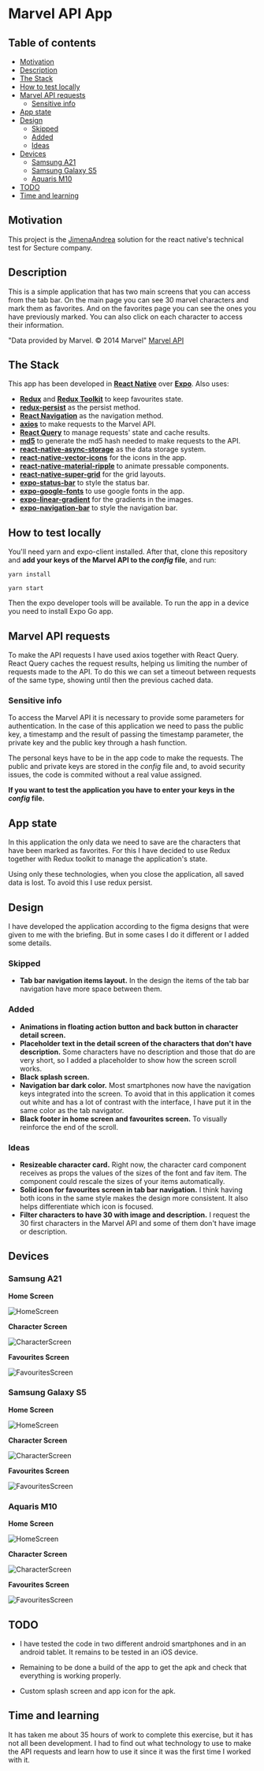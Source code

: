 # Marvel API App
## Table of contents
- [Motivation](#motivation)
- [Description](#description)
- [The Stack](#the-stack)
- [How to test locally](#how-to-test-locally)
- [Marvel API requests](#marvel-api)
    - [Sensitive info](#sensitive-info)
- [App state](#app-state)
- [Design](#design)
    - [Skipped](#skipped)
    - [Added](#added)
    - [Ideas](#ideas)
- [Devices](#devices)
    - [Samsung A21](#samsung-a21)
    - [Samsung Galaxy S5](#samsung-galaxy-s5)
    - [Aquaris M10](#aquaris-m10)
- [TODO](#todo)
- [Time and learning](#time-and-learning)

## Motivation
This project is the [JimenaAndrea](https://github.com/JimenaAndrea) solution for the react native's technical test for Secture company.

## Description
This is a simple application that has two main screens that you can access from the tab bar. On the main page you can see 30 marvel characters and mark them as favorites. And on the favorites page you can see the ones you have previously marked. You can also click on each character to access their information.

"Data provided by Marvel. © 2014 Marvel" [Marvel API](https://developer.marvel.com/)

## The Stack
This app has been developed in **[React Native](https://github.com/facebook/react-native)** over **[Expo](https://github.com/expo/expo)**. Also uses:
* **[Redux](https://github.com/reduxjs/redux)** and **[Redux Toolkit](https://github.com/reduxjs/redux-toolkit)** to keep favourites state.
* **[redux-persist](https://github.com/rt2zz/redux-persist)** as the persist method.
* **[React Navigation](https://github.com/react-navigation/react-navigation)** as the navigation method.
* **[axios](https://github.com/axios/axios)** to make requests to the Marvel API.
* **[React Query](https://github.com/tannerlinsley/react-query)** to manage requests' state and cache results.
* **[md5](https://github.com/pvorb/node-md5)** to generate the md5 hash needed to make requests to the API.
* **[react-native-async-storage](https://github.com/react-native-async-storage/async-storage)** as the data storage system.
* **[react-native-vector-icons](https://github.com/oblador/react-native-vector-icons)** for the icons in the app.
* **[react-native-material-ripple](https://github.com/n4kz/react-native-material-ripple)** to animate pressable components.
* **[react-native-super-grid](https://github.com/saleel/react-native-super-grid)** for the grid layouts.
* **[expo-status-bar](https://github.com/expo/expo/tree/main/packages/expo-status-bar)** to style the status bar.
* **[expo-google-fonts](https://github.com/expo/google-fonts)** to use google fonts in the app.
* **[expo-linear-gradient](https://github.com/expo/expo/tree/main/packages/expo-linear-gradient)** for the gradients in the images.
* **[expo-navigation-bar](https://github.com/expo/expo/tree/main/packages/expo-navigation-bar)** to style the navigation bar.

## How to test locally
You'll need yarn and expo-client installed. After that, clone this repository and **add your keys of the Marvel API to the *config* file**, and run:

```
yarn install

yarn start
```

Then the expo developer tools will be available. To run the app in a device you need to install Expo Go app.

## Marvel API requests
To make the API requests I have used axios together with React Query. React Query caches the request results, helping us limiting the number of requests made to the API. To do this we can set a timeout between requests of the same type, showing until then the previous cached data.

### Sensitive info
To access the Marvel API it is necessary to provide some parameters for authentication. In the case of this application we need to pass the public key, a timestamp and the result of passing the timestamp parameter, the private key and the public key through a hash function.

The personal keys have to be in the app code to make the requests. The public and private keys are stored in the *config* file and, to avoid security issues, the code is commited without a real value assigned. 

**If you want to test the application you have to enter your keys in the *config* file.**


## App state
In this application the only data we need to save are the characters that have been marked as favorites. For this I have decided to use Redux together with Redux toolkit to manage the application's state.

Using only these technologies, when you close the application, all saved data is lost. To avoid this I use redux persist.

## Design
I have developed the application according to the figma designs that were given to me with the briefing. But in some cases I do it different or I added some details.

### Skipped
- **Tab bar navigation items layout.** In the design the items of the tab bar navigation have more space between them.

### Added
- **Animations in floating action button and back button in character detail screen.**
- **Placeholder text in the detail screen of the characters that don't have description.** Some characters have no description and those that do are very short, so I added a placeholder to show how the screen scroll works.
- **Black splash screen.**
- **Navigation bar dark color.** Most smartphones now have the navigation keys integrated into the screen. To avoid that in this application it comes out white and has a lot of contrast with the interface, I have put it in the same color as the tab navigator.
- **Black footer in home screen and favourites screen.** To visually reinforce the end of the scroll.

### Ideas
- **Resizeable character card.** Right now, the character card component receives as props the values of the sizes of the font and fav item. The component could rescale the sizes of your items automatically.
- **Solid icon for favourites screen in tab bar navigation.** I think having both icons in the same style makes the design more consistent. It also helps differentiate which icon is focused.
- **Filter characters to have 30 with image and description.** I request the 30 first characters in the Marvel API and some of them don't have image or description.

## Devices
### Samsung A21
**Home Screen**

![HomeScreen](./assets/SamsungA21Home.jpg)

**Character Screen**

![CharacterScreen](./assets/SamsungA21Character.jpg)

**Favourites Screen**

![FavouritesScreen](./assets/SamsungA21Favs.jpg)

### Samsung Galaxy S5
**Home Screen**

![HomeScreen](./assets/SamsungS5Home.jpg)

**Character Screen**

![CharacterScreen](./assets/SamsungS5Character.jpg)

**Favourites Screen**

![FavouritesScreen](./assets/SamsungS5Favs.jpg)

### Aquaris M10
**Home Screen**

![HomeScreen](./assets/SamsungS5Home.jpg)

**Character Screen**

![CharacterScreen](./assets/AquarisM10Character.jpg)

**Favourites Screen**

![FavouritesScreen](./assets/AquarisM10Favs.jpg)

## TODO
- I have tested the code in two different android smartphones and in an android tablet. It remains to be tested in an iOS device.

- Remaining to be done a build of the app to get the apk and check that everything is working properly.

- Custom splash screen and app icon for the apk.

## Time and learning
It has taken me about 35 hours of work to complete this exercise, but it has not all been development. I had to find out what technology to use to make the API requests and learn how to use it since it was the first time I worked with it.

